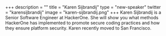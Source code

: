 +++
description = ""
title = "Karen Sijbrandij"
type = "new-speaker"
twitter = "karensijbrandij"
image = "karen-sijbrandij.png"
+++
Karen Sijbrandij is a Senior Software Engineer at HackerOne. She will show you what methods HackerOne has implemented to promote secure coding practices and how they ensure platform security. Karen recently moved to San Francisco.